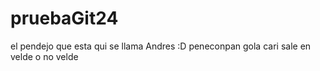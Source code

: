 # pruebaGit24
el pendejo que esta qui se llama Andres :D
peneconpan
gola cari sale en velde o no velde
